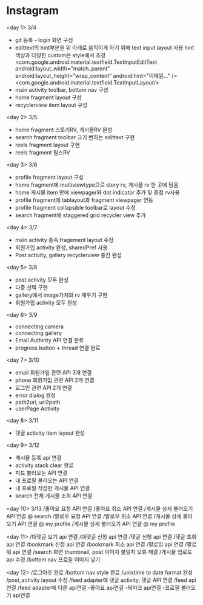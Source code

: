 # Instagram

<day 1> 3/4
- git 등록 - login 화면 구성 
- edittext의 hint부분을 위 아래로 움직이게 하기 위해 text input layout 사용 hint 색상과 다양한 custom은 style에서 조정
    <com.google.android.material.textfield.TextInputEditText
        android:layout_width="match_parent"
        android:layout_height="wrap_content"
        android:hint="이메일..."
        />
    <com.google.android.material.textfield.TextInputLayout/>
- main activity toolbar, bottom nav 구성
- home fragment layout 구성
- recyclerview item layout 구성

<day 2> 3/5
- home fragment 스토리RV, 게시물RV 완성
- search fragment toolbar 크기 변하는 edittext 구현
- reels fragment layout 구현
- reels fragment 릴스RV 

<day 3> 3/6
- profile fragment layout 구성
- home fragment에 multiviewtype으로 story rv, 게시물 rv 한 곳에 담음
- home 게시물 item 안에 viewpager와 dot indicator 추가 및 중첩 rv사용
- profile fragment에 tablayout과 fragment viewpager 연동
- profile fragment collapsible toolbar로 layout 수정
- search fragment에 staggered grid recycler view 추가

<day 4> 3/7
- main activity 종속 fragement layout 수정
- 회원가입 activity 완성, sharedPref 사용
- Post activity, gallery recyclerview 중간 완성

<day 5> 3/8
- post activity 모두 완성
- 다중 선택 구현
- gallery에서 image가져와 rv 채우기 구현
- 회원가입 activity 모두 완성

<day 6> 3/9
- connecting camera
- connecting gallery
- Email Authirity API 연결 완료
- progress button + thread 연결 완료

<day 7>  3/10
- email 회원가입 관련 API 3개 연결
- phone 회원가입 관련 API 2개 연결
- 로그인 관련 API 2개 연결
- error dialog 완성
- path2uri, uri2path
- userPage Activity 

<day 8> 3/11
- 댓글 activity item layout 완성

<day 9> 3/12
- 게시물 등록 api 연결
- activity stack clear 완료
- 피드 불러오는 API 연결
- 내 프로필 불러오는 API 연결
- 내 프로필 작성한 게시물 API 연결
- search 전체 게시물 조회 API 연결

<day 10> 3/13
/좋아요 요청 API 연결 
/좋아요 취소 API 연결
/게시물 상세 불러오기 API 연결 @ search
/팔로우 요청 API 연결 
/팔로우 취소 API 연결
/게시물 상세 불러오기 API 연결 @ my profile
/게시물 상세 불러오기 API 연결 @ my profile

<day 11>
/대댓글 보기 api 연결
/대댓글 신청 api 연결
/댓글 신청 api 연결
/댓글 조회 api 연결
/bookmark 신청 api 연결
/bookmark 최소 api 연결
/팔로잉 api 연결 
/팔로워 api 연결
/search 화면 thumbnail, post 이미지 불일치 오류 해결
/게시물 업로드 api 수정
/bottom nav 프로필 이미지 넣기

<day 12>
/로그아웃 완료
/bottom nav style 완료
/unixtime to date format 완성
/post_activity layout 수정
/feed adapter에 댓글 activity, 댓글 API 연결
/feed api연결 /feed adapter에 다른 api연결 -좋아요 api연결 -북마크 api연결 -프로필 불러오기 api연결

